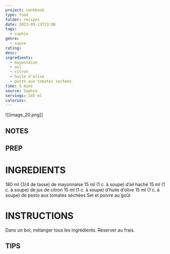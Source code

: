 ```yaml
---
project: cookbook
type: food
folder: recipes
date: 2023-09-13T23:08
tags:
  - sophie
genre:
  - sauce
rating: 
desc: 
ingredients:
  - mayonnaise
  - ail
  - citron
  - huile d'olive
  - pesto aux tomates sechees
time: 5 mins
source: Sophie
servings: 245 ml
calories:
---
```


![[image_20.png]]

## NOTES




## PREP


# INGREDIENTS

180 ml (3/4 de tasse) de mayonnaise 15 ml (1 c. à soupe) d’ail haché 15 ml (1 c. à soupe) de jus de citron 15 ml (1 c. à soupe) d’huile d’olive 15 ml (1 c. à soupe) de pesto aux tomates séchées Sel et poivre au goût

# INSTRUCTIONS

Dans un bol, mélanger tous les ingrédients. Réserver au frais.

## TIPS



